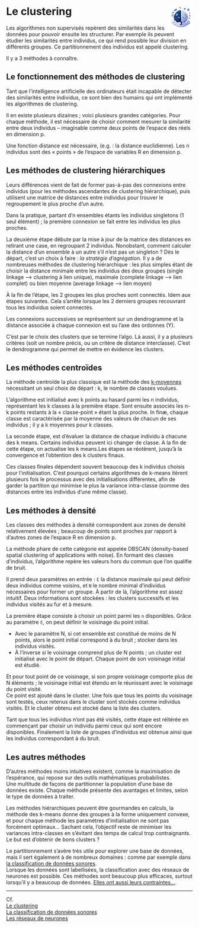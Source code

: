 # **Le clustering** <a href="../../../"><img src="../../../../assets/images/ai1.png" alt="Les intelligences artificielles" align="right" height="64px"></a>
Les algorithmes non supervisés repèrent des similarités dans les données pour pouvoir ensuite les structurer. Par exemple ils peuvent étudier les similarités entre individus, ce qui rend possible leur division en différents groupes. Ce partitionnement des individus est appelé clustering.

Il y a 3 méthodes à connaître.
## **Le fonctionnement des méthodes de clustering**
Tant que l’intelligence artificielle des ordinateurs était incapable de détecter des similarités entre individus, ce sont bien des humains qui ont implémenté les algorithmes de clustering.

Il en existe plusieurs dizaines ; voici plusieurs grandes catégories.
Pour chaque méthode, il est nécessaire de choisir comment mesurer la similarité entre deux individus – imaginable comme deux points de l’espace des réels en dimension p.

Une fonction distance est nécessaire, (e.g. : la distance euclidienne). Les n individus sont des « points » de l’espace de variables R en dimension p.
## **Les méthodes de clustering hiérarchiques**
Leurs différences vient de fait de former pas-à-pas des connexions entre individus (pour les méthodes ascendantes de clustering hiérarchique), puis utilisent une matrice de distances entre individus pour trouver le regroupement le plus proche d’un autre.

Dans la pratique, partant d’n ensembles étants les individus singletons (1 seul élément) ; la première connexion se fait entre les individus les plus proches.

La deuxième étape débute par la mise à jour de la matrice des distances en retirant une case, en regroupant 2 individus. Nonobstant, comment calculer la distance d’un ensemble à un autre s’il n’est pas un singleton ? Dès le départ, c’est un choix à faire : _la stratégie d’agrégation_. Il y a de nombreuses méthodes de clustering hiérarchique : les plus simples étant de choisir la distance minimale entre les individus des deux groupes (single linkage ⟶ clustering à lien unique), maximale (complete linkage ⟶ lien complet) ou bien moyenne (average linkage ⟶ lien moyen)

À la fin de l’étape, les 2 groupes les plus proches sont connectés. Idem aux étapes suivantes. Cela s’arrête lorsque les 2 derniers groupes recouvrant tous les individus soient connectés.

Les connexions successives se représentent sur un dendrogramme et la distance associée à chaque connexion est su l’axe des ordonnes (Y).

C’est par le choix des clusters que se termine l’algo. Là aussi, il y a plusieurs critères (soit un nombre précis, ou un critère de distance interclasse). C’est le dendrogramme qui permet de mettre en évidence les clusters.
## **Les méthodes centroïdes**
La méthode centroïde la plus classique est la méthode des [k-moyennes](https://www.intelligence-artificielle-school.com/ecole/technologies/k-means-algorithme/) nécessitant un seul choix de départ : k, le nombre de classes voulues.

L’algorithme est initialisé avec k points au hasard parmi les n individus, représentant les k classes à la première étape. Sont ensuite associés les n-k points restants à la « classe-point » étant la plus proche. In finæ, chaque classe est caractérisée par la moyenne des valeurs de chacun de ses individus ; il y a k moyennes pour k classes.

La seconde étape, est d’évaluer la distance de chaque individu à chacune des k means. Certains individus peuvent ici changer de classe. A la fin de cette étape, on actualise les k means.Les étapes se réotèrent, jusqu’à la convergence et l’obtention des k clusters finaux.

Ces classes finales dépendent souvent beaucoup des k individus choisis pour l’initialisation. C’est pourquoi certains algorithmes de k-means itèrent plusieurs fois le processus avec des initialisations différentes, afin de garder la partition qui minimise le plus la variance intra-classe (somme des distances entre les individus d’une même classe).
## **Les méthodes à densité**
Les classes des méthodes à densité correspondent aux zones de densité relativement élevées ; beaucoup de points sont proches par rapport à d’autres zones de l’espace R en dimension p.

La méthode phare de cette catégorie est appelée DBSCAN (density-based spatial clustering of applications with noise). En formant des classes d’individus, l’algorithme repère les valeurs hors du commun que l’on qualifie de bruit.

Il prend deux paramètres en entrée : `Ɛ` la distance maximale qui peut définir deux individus comme voisins, et `N` le nombre minimal d’individus nécessaires pour former un groupe. À partir de là, l’algorithme est assez intuitif. Deux informations sont stockées : les clusters successifs et les individus visités au fur et à mesure.

La première étape consiste à choisir un point parmi les `n` disponibles. Grâce au paramètre `Ɛ`, on peut définir le voisinage du point initial.
* Avec le paramètre N, si cet ensemble est constitué de moins de N points, alors le point initial correspond à du bruit ; stocker dans les individus visités.
* À l’inverse si le voisinage comprend plus de N points ; un cluster est initialisé avec le point de départ. Chaque point de son voisinage initial est étudié.

Et pour tout point de ce voisinage, si son propre voisinage comporte plus de N éléments ; le voisinage initial est étendu en le réunissant avec le voisinage du point visité.  
Ce point est ajouté dans le cluster. Une fois que tous les points du voisinage sont testés, ceux retenus dans le cluster sont stockés comme individus visités. Et le cluster obtenu est stocké dans la liste des clusters.

Tant que tous les individus n’ont pas été visités, cette étape est réitérée en commençant par choisir un individu parmi ceux qui sont encore disponibles. Finalement la liste de groupes d’individus est obtenue ainsi que les individus correspondant à du bruit.
## **Les autres méthodes**
D’autres méthodes moins intuitives existent, comme la maximisation de l’espérance, qui repose sur des outils mathématiques probabilistes.  
Une multitude de façons de partitionner la population d’une base de données existe. Chaque méthode présente des avantages et limites, selon le type de données à traiter.

Les méthodes hiérarchiques peuvent être gourmandes en calculs, la méthode des k-means donne des groupes à la forme uniquement convexe, et pour chaque méthode les paramètres d’initialisation ne sont pas forcément optimaux… Sachant cela, l’objectif reste de minimiser les variances intra-classes en s’évitant des temps de calcul trop contraignants.  
Le but est d’obtenir de bons clusters ?

Le partitionnement s’avère très utile pour explorer une base de données, mais il sert également à de nombreux domaines : comme par exemple dans [la classification de données sonores](https://larevueia.fr/approche-mathematique-pour-le-traitement-et-le-clustering-des-donnees-sonores).  
Lorsque les données sont labellisées, la classification avec des réseaux de neurones est possible. Ces méthodes sont beaucoup plus efficaces, surtout lorsqu’il y a beaucoup de données. [Elles ont aussi leurs contraintes…](https://larevueia.fr/comprendre-les-réseaux-de-neurones/).

___
Cf.  
[Le clustering](https://larevueia.fr/clustering-les-3-methodes-a-connaitre/)  
[La classification de données sonores](https://larevueia.fr/approche-mathematique-pour-le-traitement-et-le-clustering-des-donnees-sonores)  
[Les réseaux de neurones](https://larevueia.fr/comprendre-les-réseaux-de-neurones/)